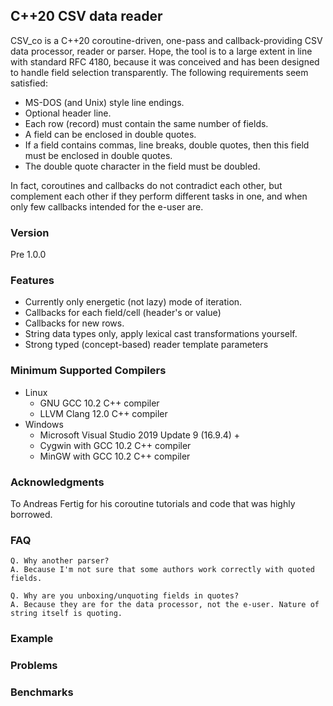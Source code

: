 ## C++20 CSV data reader

CSV_co is a C++20 coroutine-driven, one-pass and callback-providing CSV data processor, reader or parser. 
Hope, the tool is to a large extent in line with standard RFC 4180, because it was conceived and has been 
designed to handle field selection transparently. The following requirements seem satisfied:

- MS-DOS (and Unix) style line endings.
- Optional header line.
- Each row (record) must contain the same number of fields.
- A field can be enclosed in double quotes.
- If a field contains commas, line breaks, double quotes, then this field must be enclosed in double quotes.
- The double quote character in the field must be doubled.

In fact, coroutines and callbacks do not contradict each other, but complement each other if they perform 
different tasks in one, and when only few callbacks intended for the e-user are.

### Version
Pre 1.0.0

### Features
- Currently only energetic (not lazy) mode of iteration.
- Callbacks for each field/cell (header's or value)
- Callbacks for new rows.
- String data types only, apply lexical cast transformations yourself.
- Strong typed (concept-based) reader template parameters

### Minimum Supported Compilers
- Linux
  - GNU GCC 10.2 C++ compiler
  - LLVM Clang 12.0 C++ compiler 
- Windows 
  - Microsoft Visual Studio 2019 Update 9 (16.9.4) +
  - Cygwin with GCC 10.2 C++ compiler
  - MinGW with GCC 10.2 C++ compiler

### Acknowledgments
To Andreas Fertig for his coroutine tutorials and code that was highly borrowed.

### FAQ
    Q. Why another parser?
    A. Because I'm not sure that some authors work correctly with quoted fields.

    Q. Why are you unboxing/unquoting fields in quotes?
    A. Because they are for the data processor, not the e-user. Nature of string itself is quoting.

### Example

### Problems

### Benchmarks

